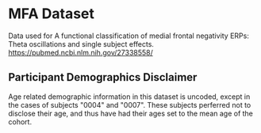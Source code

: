 # MFA Dataset

Data used for A functional classification of medial frontal negativity ERPs: Theta oscillations and single subject effects.
https://pubmed.ncbi.nlm.nih.gov/27338558/

## Participant Demographics Disclaimer

Age related demographic information in this dataset is uncoded, except in the cases of subjects "0004" and "0007". These subjects perferred not to disclose their age, and thus have had their ages set to the mean age of the cohort.